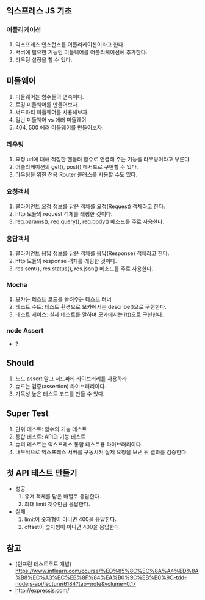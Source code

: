 ## 익스프레스 JS 기초

### 어플리케이션

1.  익스프레스 인스턴스를 어플리케이션이라고 한다.
2.  서버에 필요한 기능인 미들웨어를 어플리케이션에 추가한다.
3.  라우팅 설정을 할 수 있다.

## 미들웨어

1. 미들웨어는 함수들의 연속이다.
2. 로깅 미들웨어를 만들어보자.
3. 써드파티 미들웨어를 사용해보자.
4. 일반 미들웨어 vs 에러 미들웨어
5. 404, 500 에러 미들웨어를 만들어보자.

### 라우팅

1. 요청 url에 대해 적절한 핸들러 함수로 연결해 주는 기능을 라우팅이라고 부른다.
2. 어플리케이션의 get(), post() 메서드로 구현할 수 있다.
3. 라우팅을 위한 전용 Router 클래스를 사용할 수도 있다.

### 요청객체

1. 클라이언트 요청 정보를 담은 객체를 요청(Request) 객체라고 한다.
2. http 모듈의 request 객체를 래핑한 것이다.
3. req.params(), req.query(), req.body() 메소드를 주로 사용한다.

### 응답객체

1. 클라이언트 응답 정보를 담은 객체를 응답(Response) 객체라고 한다.
2. http 모듈의 response 객체를 래핑한 것이다.
3. res.sent(), res.status(), res.json() 메소드를 주로 사용한다.

### Mocha

1. 모카는 테스트 코드를 돌려주는 테스트 러너
2. 테스트 수트: 테스트 환경으로 모카에서는 describe()으로 구현한다.
3. 테스트 케이스: 실제 테스트를 말하며 모카에서는 it()으로 구현한다.

### node Assert

-   ?

## Should

1. 노드 assert 말고 서드파티 라이브러리를 사용하라
2. 슈드는 검증(assertion) 라이브러리이다.
3. 가독성 높은 테스트 코드를 만들 수 있다.

## Super Test

1. 단위 테스트: 함수의 기능 테스트
2. 통합 테스트: API의 기능 테스트
3. 슈퍼 테스트는 익스프레스 통합 테스트용 라이브러리이다.
4. 내부적으로 익스프레스 서버를 구동시켜 실제 요청을 보낸 뒤 결과를 검증한다.

## 첫 API 테스트 만들기

-   성공
    1. 유저 객체를 담은 배열로 응답한다.
    2. 최대 limit 갯수만큼 응답한다.
-   실패
    1. limit이 숫자형이 아니면 400을 응답한다.
    2. offset이 숫자형이 아니면 400을 응답한다.

## 참고

-   (인프런 테스트주도 개발) https://www.inflearn.com/course/%ED%85%8C%EC%8A%A4%ED%8A%B8%EC%A3%BC%EB%8F%84%EA%B0%9C%EB%B0%9C-tdd-nodejs-api/lecture/6184?tab=note&volume=0.17
-   http://expressjs.com/

